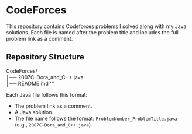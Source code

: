 # CodeForces


This repository contains Codeforces problems I solved along with my Java solutions. Each file is named after the problem title and includes the full problem link as a comment.



## Repository Structure

 CodeForces/<br>
│──  2007C-Dora_and_C++.java<br>
│──  README.md
'''

Each Java file follows this format:

- The problem link as a comment.
- A Java solution.
- The file name follows the format: `ProblemNumber_ProblemTitle.java` (e.g., `2007C-Dora_and_C++.java`).

